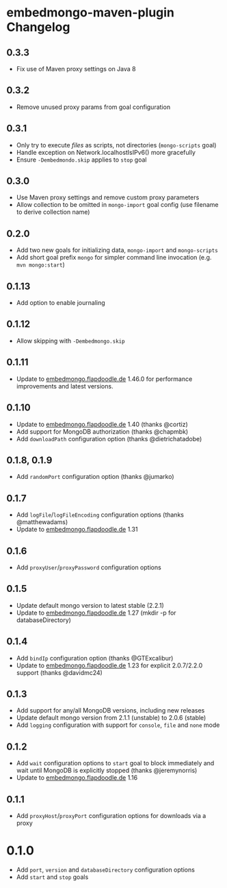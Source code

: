 # embedmongo-maven-plugin Changelog

## 0.3.3
* Fix use of Maven proxy settings on Java 8

## 0.3.2
* Remove unused proxy params from goal configuration

## 0.3.1
* Only try to execute _files_ as scripts, not directories (`mongo-scripts` goal)
* Handle exception on Network.localhostIsIPv6() more gracefully
* Ensure `-Dembedmondo.skip` applies to `stop` goal

## 0.3.0
* Use Maven proxy settings and remove custom proxy parameters
* Allow collection to be omitted in `mongo-import` goal config (use filename to derive collection name) 

## 0.2.0

* Add two new goals for initializing data, `mongo-import` and `mongo-scripts`
* Add short goal prefix `mongo` for simpler command line invocation (e.g. `mvn mongo:start`)

## 0.1.13

* Add option to enable journaling

## 0.1.12

* Allow skipping with `-Dembedmongo.skip` 

## 0.1.11

* Update to [embedmongo.flapdoodle.de](https://github.com/flapdoodle-oss/embedmongo.flapdoodle.de) 1.46.0 for performance improvements and latest versions.

## 0.1.10

* Update to [embedmongo.flapdoodle.de](https://github.com/flapdoodle-oss/embedmongo.flapdoodle.de) 1.40 (thanks @cortiz)
* Add support for MongoDB authorization (thanks @chapmbk)
* Add `downloadPath` configuration option (thanks @dietrichatadobe)

## 0.1.8, 0.1.9

* Add `randomPort` configuration option (thanks @jumarko)

## 0.1.7

* Add `logFile`/`logFileEncoding` configuration options (thanks @matthewadams)
* Update to [embedmongo.flapdoodle.de](https://github.com/flapdoodle-oss/embedmongo.flapdoodle.de) 1.31

## 0.1.6

* Add `proxyUser`/`proxyPassword` configuration options

## 0.1.5

* Update default mongo version to latest stable (2.2.1)
* Update to [embedmongo.flapdoodle.de](https://github.com/flapdoodle-oss/embedmongo.flapdoodle.de) 1.27 (mkdir -p for databaseDirectory)

## 0.1.4

* Add `bindIp` configuration option (thanks @GTExcalibur)
* Update to [embedmongo.flapdoodle.de](https://github.com/flapdoodle-oss/embedmongo.flapdoodle.de) 1.23 for explicit 2.0.7/2.2.0 support (thanks @davidmc24)

## 0.1.3

* Add support for any/all MongoDB versions, including new releases
* Update default mongo version from 2.1.1 (unstable) to 2.0.6 (stable)
* Add `logging` configuration with support for `console`, `file` and `none` mode

## 0.1.2

* Add `wait` configuration options to `start` goal to block immediately and wait until MongoDB is explicitly stopped (thanks @jeremynorris)
* Update to [embedmongo.flapdoodle.de](https://github.com/flapdoodle-oss/embedmongo.flapdoodle.de) 1.16

## 0.1.1

* Add `proxyHost`/`proxyPort` configuration options for downloads via a proxy

# 0.1.0

* Add `port`, `version` and `databaseDirectory` configuration options
* Add `start` and `stop` goals
